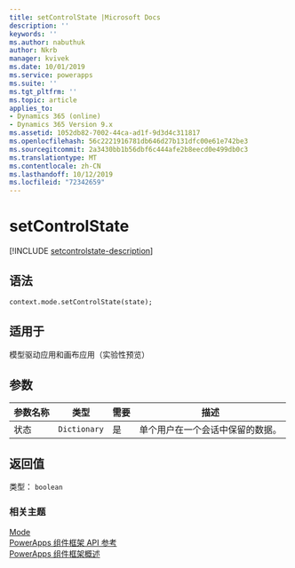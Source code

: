 ```yaml
---
title: setControlState |Microsoft Docs
description: ''
keywords: ''
ms.author: nabuthuk
author: Nkrb
manager: kvivek
ms.date: 10/01/2019
ms.service: powerapps
ms.suite: ''
ms.tgt_pltfrm: ''
ms.topic: article
applies_to:
- Dynamics 365 (online)
- Dynamics 365 Version 9.x
ms.assetid: 1052db82-7002-44ca-ad1f-9d3d4c311817
ms.openlocfilehash: 56c2221916781db646d27b131dfc00e61e742be3
ms.sourcegitcommit: 2a3430bb1b56dbf6c444afe2b8eecd0e499db0c3
ms.translationtype: MT
ms.contentlocale: zh-CN
ms.lasthandoff: 10/12/2019
ms.locfileid: "72342659"
---
```

# <a name="setcontrolstate"></a>setControlState

[!INCLUDE [setcontrolstate-description](includes/setcontrolstate-description.md)]

## <a name="syntax"></a>语法

`context.mode.setControlState(state);`

## <a name="available-for"></a>适用于 

模型驱动应用和画布应用（实验性预览） 

## <a name="parameters"></a>参数

| 参数名称|类型|需要|描述|
| ------------- |----|--------|-----------|
|状态|`Dictionary`|是|单个用户在一个会话中保留的数据。|

## <a name="return-value"></a>返回值

类型： `boolean`


### <a name="related-topics"></a>相关主题

[Mode](../mode.md)<br/>
[PowerApps 组件框架 API 参考](../../reference/index.md)<br/>
[PowerApps 组件框架概述](../../overview.md)